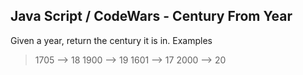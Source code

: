 ## Java Script / CodeWars - Century From Year ##


Given a year, return the century it is in.
Examples

> 1705 --> 18
> 1900 --> 19
> 1601 --> 17
> 2000 --> 20
